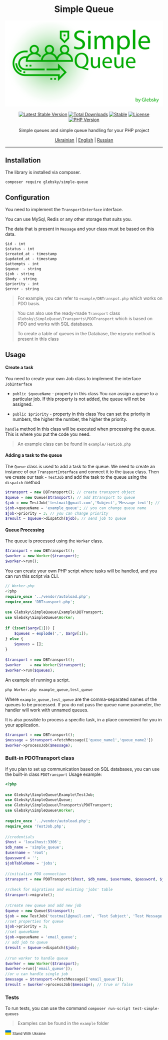 <h1 align="center">Simple Queue</h1>

<img src="./docs/logo.png" alt="Simple Queue" />
<p align="center">
<a href="https://packagist.org/packages/glebsky/simple-queue"><img src="https://badgen.net/github/release/glebsky/simplequeue" alt="Latest Stable Version"></a>
<a href="https://packagist.org/packages/glebsky/simple-queue"><img src="https://poser.pugx.org/glebsky/simple-queue/downloads" alt="Total Downloads"></a>
<a href="https://packagist.org/packages/glebsky/simple-queue"><img src="https://poser.pugx.org/glebsky/simple-queue/v/unstable" alt="Stable"></a>
<a href="https://packagist.org/packages/glebsky/simple-queue"><img src="https://poser.pugx.org/glebsky/simple-queue/license" alt="License"></a>
<a href="https://packagist.org/packages/glebsky/simple-queue"><img src="https://badgen.net/packagist/php/glebsky/simple-queue" alt="PHP Version"></a>
<br>
<br>
Simple queues and simple queue handling for your PHP project
<p align="center">
    <a href="./docs/READMEUA.md">Ukrainian</a> | <a href="README.md">English</a> | <a href="./docs/READMERU.md">Russian</a>
</p>

---

## Installation

The library is installed via composer.

```
composer require glebsky/simple-queue
```

## Configuration

You need to implement the `TransportInterface` interface.

You can use MySql, Redis or any other storage that suits you.

The data that is present in `Message` and your class must be based on this data.

```shell
$id - int
$status - int
$created_at - timestamp
$updated_at - timestamp 
$attempts - int
$queue  - string
$job - string
$body - string
$priority - int
$error - string
```

> For example, you can refer to `example/DBTranspot.php` which works on PDO basis.

> You can also use the ready-made `Transport` class `Glebsky\SimpleQueue\Transports\PDOTransport` which is based on PDO and works with SQL databases.
>
> To create a table of queues in the Database, the `migrate` method is present in this class

## Usage

#### Create a task

You need to create your own Job class to implement the interface `JobInterface`

- `public $queueName` - property in this class You can assign a queue to a particular job. If this property is not
  added, the queue will not be assigned.

- `public $priority` - property in this class You can set the priority in numbers, the higher the number, the higher the
  priority.

`handle` method In this class will be executed when processing the queue. This is where you put the code you need.

> An example class can be found in `example/TestJob.php`

#### Adding a task to the queue

The `Queue` class is used to add a task to the queue. We need to create an instance of our `TransportInterface` and
connect it to the `Queue` class. Then we create our task - `TestJob` and add the task to the queue using the `dispatch`
method

```php
$transport = new DBTransport(); // create transport object
$queue = new Queue($transport); // add $transport to queue  
$job = new TestJob('testmail@gmail.com','Subject','Message text'); //  create job
$job->queueName = 'example_queue'; // you can change queue name
$job->priority = 3; // you can change priority
$result = $queue->dispatch($job); // send job to queue
```

#### Queue Processing

The queue is processed using the `Worker` class.

```php
$transport = new DBTransport();
$worker = new Worker($transport);
$worker->run();
```

You can create your own PHP script where tasks will be handled, and you can run this script via CLI.

```php
// Worker.php
<?php
require_once '../vendor/autoload.php';
require_once 'DBTransport.php';

use Glebsky\SimpleQueue\Example\DBTransport;
use Glebsky\SimpleQueue\Worker;

if (isset($argv[1])) {
    $queues = explode(',', $argv[1]);
} else {
    $queues = [];
}

$transport = new DBTransport();
$worker    = new Worker($transport);
$worker->run($queues);
```

An example of running a script.

```sh
php Worker.php example_queue,test_queue
```

Where `example_queue,test_queue` are the comma-separated names of the queues to be processed. If you do not pass the
queue name parameter, the handler will work with unnamed queues.

It is also possible to process a specific task, in a place convenient for you in your application.

```php
$transport = new DBTransport();
$message = $transport->fetchMessage(['queue_name1','queue_name2'])
$worker->processJob($message);
```

### Built-in PDOTransport class
If you plan to set up communication based on SQL databases, you can use the built-in class `PDOTransport`
Usage example:
```php
<?php

use Glebsky\SimpleQueue\Example\TestJob;
use Glebsky\SimpleQueue\Queue;
use Glebsky\SimpleQueue\Transports\PDOTransport;
use Glebsky\SimpleQueue\Worker;

require_once '../vendor/autoload.php';
require_once 'TestJob.php';

//credentials
$host = 'localhost:3306';
$db_name = 'simple_queue';
$username = 'root';
$password = '';
$jobTableName = 'jobs';

//initialize PDO connection
$transport = new PDOTransport($host, $db_name, $username, $password, $jobTableName);

//check for migrations and existing 'jobs' table
$transport->migrate();

//Create new queue and add new job
$queue = new Queue($transport);
$job = new TestJob('testmail@gmail.com', 'Test Subject', 'Test Message text');
//set properties for queue
$job->priority = 3;
//set queueName
$job->queueName = 'email_queue';
// add job to queue
$result = $queue->dispatch($job);

//run worker to handle queue
$worker = new Worker($transport);
$worker->run(['email_queue']);
//or u can handle single job
$message = $transport->fetchMessage(['email_queue']);
$result = $worker->processJob($message); // true or false
```

### Tests 
To run tests, you can use the command `composer run-script test-simple-queues`

> Examples can be found in the `example` folder

<img src="./docs/uaflag.jpg" alt="UA FLAG" /> <small>Stand With Ukraine</small>